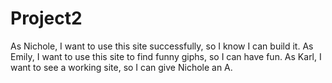 # Project2
As Nichole, I want to use this site successfully, so I know I can build it. 
As Emily, I want to use this site to find funny giphs, so I can have fun.
As Karl, I want to see a working site, so I can give Nichole an A. 
